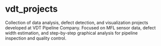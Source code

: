 # vdt_projects
Collection of data analysis, defect detection, and visualization projects developed at VDT Pipeline Company. Focused on MFL sensor data, defect width estimation, and step-by-step graphical analysis for pipeline inspection and quality control.
